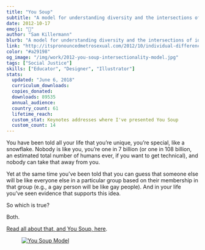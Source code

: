 ```yaml
---
title: "You Soup"
subtitle: "A model for understanding diversity and the intersections of identity"
date: 2012-10-17
emoji: "🍲"
author: "Sam Killermann"
blurb: "A model for understanding diversity and the intersections of identity"
link: "http://itspronouncedmetrosexual.com/2012/10/individual-difference-and-group-similiarity/"
color: "#a29198"
og_image: "/img/work/2012-you-soup-intersectionality-model.jpg"
tags: ["Social Justice"]
skills: ["Educator", "Designer", "Illustrator"]
stats:
  updated: "June 6, 2018"
  curriculum_downloads:
  copies_donated:
  downloads: 89535
  annual_audience:
  country_count: 61
  lifetime_reach:
  custom_stat: Keynotes addresses where I've presented You Soup
  custom_count: 14
---
```


You have been told all your life that you’re unique, you’re special, like a snowflake.  Nobody is like you, you’re one in 7 billion (or one in 108 billion, an estimated total number of humans ever, if you want to get technical), and nobody can take that away from you.

Yet at the same time you’ve been told that you can guess that someone else will be like everyone else in a particular group based on their membership in that group (e.g., a gay person will be like gay people).  And in your life you’ve seen evidence that supports this idea.

So which is true?

Both.

[Read all about that, and You Soup, here](http://itspronouncedmetrosexual.com/2012/10/individual-difference-and-group-similiarity/).

<figure class="work--sample work-shadow"><a href="http://itspronouncedmetrosexual.com/2012/10/individual-difference-and-group-similiarity/" alt="Downloadable version on IPM"><img alt="You Soup Model" src="/img/work/2012-you-soup-intersectionality-model.jpg" class="ultra-wide"></a></figure>
